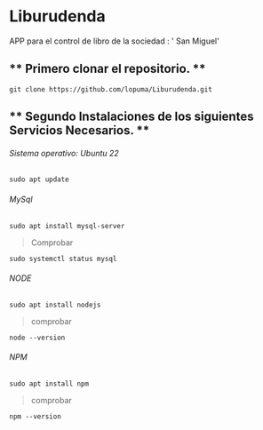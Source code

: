 # Liburudenda

APP para el control de libro de la sociedad : ' San Miguel'


## ** Primero clonar el repositorio. **


`git clone https://github.com/lopuma/Liburudenda.git`


## ** Segundo Instalaciones de los siguientes Servicios Necesarios. **


###### Sistema operativo: Ubuntu 22
    
```console
sudo apt update
```
###### MySql

```console
sudo apt install mysql-server
```
  > Comprobar
```console   
sudo systemctl status mysql
```
###### NODE
```console
sudo apt install nodejs
```
   > comprobar
```console
node --version
```
###### NPM
```console
sudo apt install npm
```
   > comprobar
```console
npm --version
```
